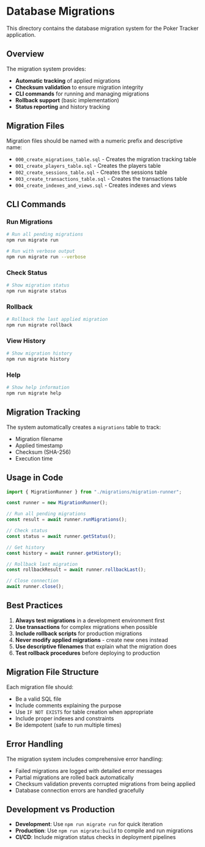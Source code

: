 # Database Migrations

This directory contains the database migration system for the Poker Tracker application.

## Overview

The migration system provides:

- **Automatic tracking** of applied migrations
- **Checksum validation** to ensure migration integrity
- **CLI commands** for running and managing migrations
- **Rollback support** (basic implementation)
- **Status reporting** and history tracking

## Migration Files

Migration files should be named with a numeric prefix and descriptive name:

- `000_create_migrations_table.sql` - Creates the migration tracking table
- `001_create_players_table.sql` - Creates the players table
- `002_create_sessions_table.sql` - Creates the sessions table
- `003_create_transactions_table.sql` - Creates the transactions table
- `004_create_indexes_and_views.sql` - Creates indexes and views

## CLI Commands

### Run Migrations

```bash
# Run all pending migrations
npm run migrate run

# Run with verbose output
npm run migrate run --verbose
```

### Check Status

```bash
# Show migration status
npm run migrate status
```

### Rollback

```bash
# Rollback the last applied migration
npm run migrate rollback
```

### View History

```bash
# Show migration history
npm run migrate history
```

### Help

```bash
# Show help information
npm run migrate help
```

## Migration Tracking

The system automatically creates a `migrations` table to track:

- Migration filename
- Applied timestamp
- Checksum (SHA-256)
- Execution time

## Usage in Code

```typescript
import { MigrationRunner } from "./migrations/migration-runner";

const runner = new MigrationRunner();

// Run all pending migrations
const result = await runner.runMigrations();

// Check status
const status = await runner.getStatus();

// Get history
const history = await runner.getHistory();

// Rollback last migration
const rollbackResult = await runner.rollbackLast();

// Close connection
await runner.close();
```

## Best Practices

1. **Always test migrations** in a development environment first
2. **Use transactions** for complex migrations when possible
3. **Include rollback scripts** for production migrations
4. **Never modify applied migrations** - create new ones instead
5. **Use descriptive filenames** that explain what the migration does
6. **Test rollback procedures** before deploying to production

## Migration File Structure

Each migration file should:

- Be a valid SQL file
- Include comments explaining the purpose
- Use `IF NOT EXISTS` for table creation when appropriate
- Include proper indexes and constraints
- Be idempotent (safe to run multiple times)

## Error Handling

The migration system includes comprehensive error handling:

- Failed migrations are logged with detailed error messages
- Partial migrations are rolled back automatically
- Checksum validation prevents corrupted migrations from being applied
- Database connection errors are handled gracefully

## Development vs Production

- **Development**: Use `npm run migrate run` for quick iteration
- **Production**: Use `npm run migrate:build` to compile and run migrations
- **CI/CD**: Include migration status checks in deployment pipelines
